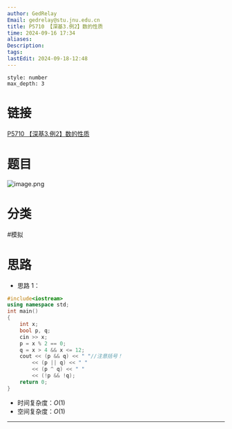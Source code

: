 ```yaml
---
author: GedRelay
Email: gedrelay@stu.jnu.edu.cn
title: P5710 【深基3.例2】数的性质
time: 2024-09-16 17:34
aliases: 
Description: 
tags: 
lastEdit: 2024-09-18-12:48
---
```


```toc
style: number
max_depth: 3
```

# 链接
[P5710 【深基3.例2】数的性质](https://www.luogu.com.cn/problem/P5710) 

# 题目
![image.png](https://ged-pic-bed.oss-cn-guangzhou.aliyuncs.com/img/202409161734504.png)


# 分类
#模拟 

# 思路
- 思路 1：


```cpp
#include<iostream>
using namespace std;
int main()
{
	int x;
	bool p, q;
	cin >> x;
	p = x % 2 == 0;
	q = x > 4 && x <= 12;
	cout << (p && q) << " "//注意括号！
		<< (p || q) << " "
		<< (p ^ q) << " "
		<< (!p && !q);
	return 0;
}
```


- 时间复杂度：${O\left( 1 \right)  }$ 
- 空间复杂度：${O\left( 1 \right)  }$ 


---

